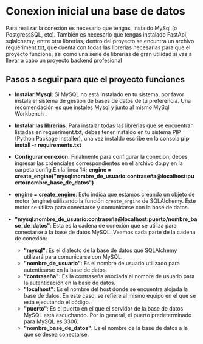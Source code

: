 # Conexion inicial una base de datos

Para realizar la conexión es necesario que tengas, instaldo MySql (o PostgressSQL, etc). También es necesario que tengas instalado FastApi, sqlalchemy, entre otra librerias, dentro del proyecto se encuntra un archivo requeriment.txt, que cuenta con todas las librerias necesarias para que el proyecto funcione, asi como una serie de librerias de gran utilidad si vas a llevar a cabo un proyecto backend profesional 

## Pasos a seguir para que el proyecto funciones

- **Instalar Mysql**: Si MySQL no está instalado en tu sistema, por favor instala el sistema de gestión de bases de datos de tu preferencia. Una recomendación es que instales Mysql y junto al mismo MySql Workbench .
  
- **Instalar las librerias**: Para instalar todas las librerias que se encuentran listadas en requeriment.txt, debes tener instaldo en tu sistema PIP (Python Package Installer), una vez instaldo escribe en la consola **pip install -r requirements.txt**

- **Configurar conexion**: Finalmente para configurar la conexion, debes ingresar las crdenciales correspondientes en el archivo db.py en la carpeta config.En la linea 14; **engine = create_engine("mysql:nombre_de_usuario:contraseña@localhost:puerto/nombre_base_de_datos")**

- **engine = create_engine**: Esto indica que estamos creando un objeto de motor (engine) utilizando la función `create_engine` de SQLAlchemy. Este motor se utiliza para conectarse y comunicarse con la base de datos.

- **"mysql:nombre_de_usuario:contraseña@localhost:puerto/nombre_base_de_datos"**: Esta es la cadena de conexión que se utiliza para conectarse a la base de datos MySQL. Veamos cada parte de la cadena de conexión:
  - **"mysql"**: Es el dialecto de la base de datos que SQLAlchemy utilizará para comunicarse con MySQL.
  - **"nombre_de_usuario"**: Es el nombre de usuario utilizado para autenticarse en la base de datos.
  - **"contraseña"**: Es la contraseña asociada al nombre de usuario para la autenticación en la base de datos.
  - **"localhost"**: Es el nombre del host donde se encuentra alojada la base de datos. En este caso, se refiere al mismo equipo en el que se está ejecutando el código.
  - **"puerto"**: Es el puerto en el que el servidor de la base de datos MySQL está escuchando. Por lo general, el puerto predeterminado para MySQL es 3306.
  - **"nombre_base_de_datos"**: Es el nombre de la base de datos a la que se desea conectarse.

